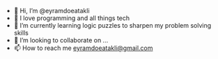 - 👋 Hi, I’m @eyramdoeatakli
- 👀 I love programming and all things tech
- 🌱 I’m currently learning logic puzzles to sharpen my problem solving skills
- 💞️ I’m looking to collaborate on ...
- 📫 How to reach me eyramdoeatakli@gmail.com

<!---
eyramdoeatakli/eyramdoeatakli is a ✨ special ✨ repository because its `README.md` (this file) appears on your GitHub profile.
You can click the Preview link to take a look at your changes.
--->
